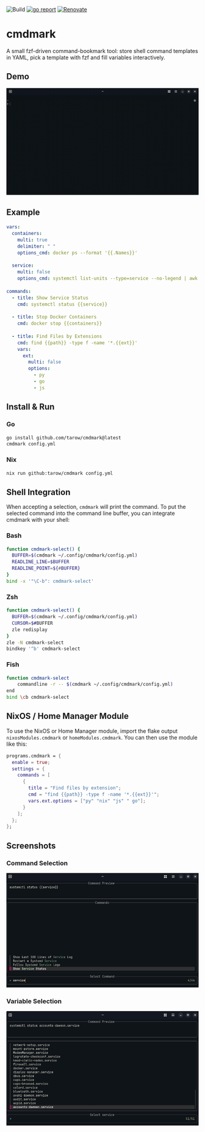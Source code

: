 ![Build](https://github.com/tarow/cmdmark/actions/workflows/ci.yaml/badge.svg)
[![go report](https://goreportcard.com/badge/github.com/Tarow/cmdmark)](https://goreportcard.com/report/github.com/Tarow/cmdmark)
[![Renovate](https://img.shields.io/badge/renovate-enabled-brightgreen.svg)](https://renovatebot.com)

# cmdmark

A small fzf-driven command-bookmark tool: store shell command templates in YAML, pick a template with fzf and fill variables interactively.

## Demo

<img src="doc/demo.gif">

## Example

```yaml
vars:
  containers:
    multi: true
    delimiter: " "
    options_cmd: docker ps --format '{{.Names}}'

  service:
    multi: false
    options_cmd: systemctl list-units --type=service --no-legend | awk '{print $1};

commands:
  - title: Show Service Status
    cmd: systemctl status {{service}}

  - title: Stop Docker Containers
    cmd: docker stop {{containers}}

  - title: Find Files by Extensions
    cmd: find {{path}} -type f -name '*.{{ext}}'
    vars:
      ext:
        multi: false
        options:
          - py
          - go
          - js
```

## Install & Run

### Go

```bash
go install github.com/tarow/cmdmark@latest
cmdmark config.yml
```

### Nix

```bash
nix run github:tarow/cmdmark config.yml

```

## Shell Integration

When accepting a selection, `cmdmark` will print the command.
To put the selected command into the command line buffer, you can integrate cmdmark with your shell:

### Bash

```sh
function cmdmark-select() {
  BUFFER=$(cmdmark ~/.config/cmdmark/config.yml)
  READLINE_LINE=$BUFFER
  READLINE_POINT=${#BUFFER}
}
bind -x '"\C-b": cmdmark-select'
```

### Zsh

```sh
function cmdmark-select() {
  BUFFER=$(cmdmark ~/.config/cmdmark/config.yml)
  CURSOR=$#BUFFER
  zle redisplay
}
zle -N cmdmark-select
bindkey '^b' cmdmark-select
```

### Fish

```sh
function cmdmark-select
    commandline -r -- $(cmdmark ~/.config/cmdmark/config.yml)
end
bind \cb cmdmark-select
```

## NixOS / Home Manager Module

To use the NixOS or Home Manager module, import the flake output `nixosModules.cmdmark` or `homeModules.cmdmark`.
You can then use the module like this:

```nix
programs.cmdmark = {
  enable = true;
  settings = {
    commands = [
      {
        title = "Find files by extension";
        cmd = "find {{path}} -type f -name '*.{{ext}}'";
        vars.ext.options = ["py" "nix" "js" " go"];
      }
    ];
  };
};
```

## Screenshots

### Command Selection

<img src="doc/command-selection.png" >

### Variable Selection

<img src="doc/variable-selection.png" >
